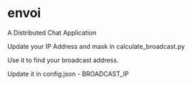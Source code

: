 # envoi
A Distributed Chat Application

Update your IP Address and mask in calculate_broadcast.py

Use it to find your broadcast address.

Update it in config.json - BROADCAST_IP
